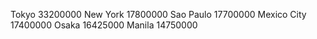 Tokyo
33200000
New York
17800000
Sao Paulo
17700000
Mexico City
17400000
Osaka
16425000
Manila
14750000